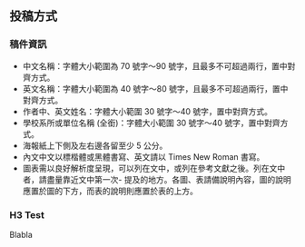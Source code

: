 ## 投稿方式
### 稿件資訊
- 中文名稱：字體大小範圍為 70 號字〜90 號字，且最多不可超過兩行，置中對齊方式。
- 英文名稱：字體大小範圍為 40 號字〜80 號字，且最多不可超過兩行，置中對齊方式。
- 作者中、英文姓名：字體大小範圍 30 號字〜40 號字，置中對齊方式。
- 學校系所或單位名稱 (全銜)：字體大小範圍 30 號字〜40 號字，置中對齊方式。
- 海報紙上下側及左右邊各留至少 5 公分。
- 內文中文以標楷體或黑體書寫、英文請以 Times New Roman 書寫。
- 圖表需以良好解析度呈現，可以列在文中，或列在參考文獻之後。列在文中者，請盡量靠近文中第一次- 提及的地方。各圖、表請備說明內容，圖的說明應置於圖的下方，而表的說明則應置於表的上方。
### H3 Test
Blabla